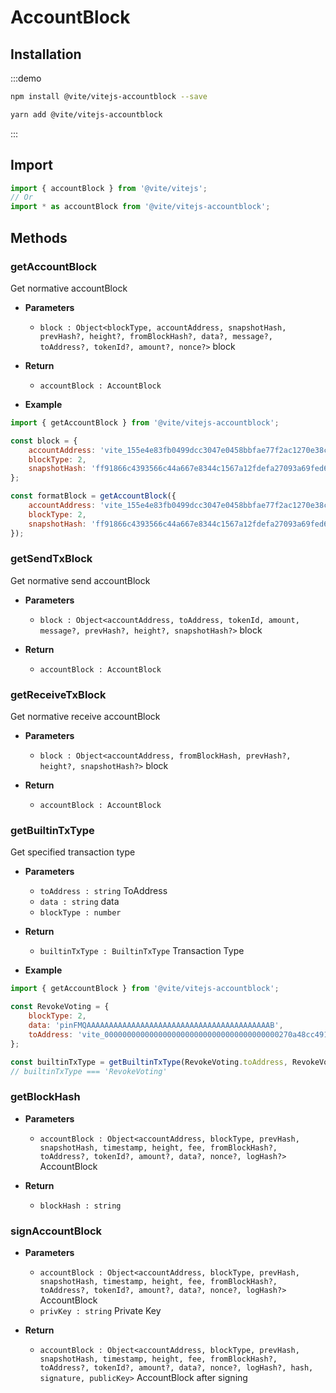 # AccountBlock

## Installation

:::demo
```bash tab:npm
npm install @vite/vitejs-accountblock --save
```

```bash tab:yarn
yarn add @vite/vitejs-accountblock
```
:::

## Import

```javascript import
import { accountBlock } from '@vite/vitejs';
// Or
import * as accountBlock from '@vite/vitejs-accountblock';
```

## Methods

### getAccountBlock
Get normative accountBlock

- **Parameters**
  - `block : Object<blockType, accountAddress, snapshotHash, prevHash?, height?, fromBlockHash?, data?, message?, toAddress?, tokenId?, amount?, nonce?>` block

- **Return**
  - `accountBlock : AccountBlock` 

- **Example**
```javascript ::Demo
import { getAccountBlock } from '@vite/vitejs-accountblock';

const block = {
    accountAddress: 'vite_155e4e83fb0499dcc3047e0458bbfae77f2ac1270e38c176f8',
    blockType: 2,
    snapshotHash: 'ff91866c4393566c44a667e8344c1567a12fdefa27093a69fed6ecbf4cb02046'
};

const formatBlock = getAccountBlock({
    accountAddress: 'vite_155e4e83fb0499dcc3047e0458bbfae77f2ac1270e38c176f8',
    blockType: 2,
    snapshotHash: 'ff91866c4393566c44a667e8344c1567a12fdefa27093a69fed6ecbf4cb02046'
});
```

### getSendTxBlock 
Get normative send accountBlock

- **Parameters**
  - `block : Object<accountAddress, toAddress, tokenId, amount, message?, prevHash?, height?, snapshotHash?>` block

- **Return**
  - `accountBlock : AccountBlock` 
  
### getReceiveTxBlock
Get normative receive accountBlock

- **Parameters**
  - `block : Object<accountAddress, fromBlockHash, prevHash?, height?, snapshotHash?>` block

- **Return**
  - `accountBlock : AccountBlock` 

### getBuiltinTxType 
Get specified transaction type

- **Parameters**
  - `toAddress : string` ToAddress
  - `data : string` data 
  - `blockType : number`

- **Return**
  - `builtinTxType : BuiltinTxType` Transaction Type

- **Example**
```javascript ::Demo
import { getAccountBlock } from '@vite/vitejs-accountblock';

const RevokeVoting = {
    blockType: 2,
    data: 'pinFMQAAAAAAAAAAAAAAAAAAAAAAAAAAAAAAAAAAAAAAAAAB',
    toAddress: 'vite_000000000000000000000000000000000000000270a48cc491'
};

const builtinTxType = getBuiltinTxType(RevokeVoting.toAddress, RevokeVoting.data, RevokeVoting.blockType);
// builtinTxType === 'RevokeVoting'
```

### getBlockHash

- **Parameters**
  - `accountBlock : Object<accountAddress, blockType, prevHash, snapshotHash, timestamp, height, fee, fromBlockHash?, toAddress?, tokenId?, amount?, data?, nonce?, logHash?>` AccountBlock

- **Return**
  - `blockHash : string`
  
### signAccountBlock

- **Parameters**
  - `accountBlock : Object<accountAddress, blockType, prevHash, snapshotHash, timestamp, height, fee, fromBlockHash?, toAddress?, tokenId?, amount?, data?, nonce?, logHash?>` AccountBlock
  - `privKey : string` Private Key 

- **Return**
  - `accountBlock : Object<accountAddress, blockType, prevHash, snapshotHash, timestamp, height, fee, fromBlockHash?, toAddress?, tokenId?, amount?, data?, nonce?, logHash?, hash, signature, publicKey>` AccountBlock after signing
